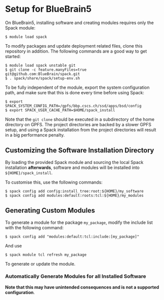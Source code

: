 # Setup for BlueBrain5

On BlueBrain5, installing software and creating modules requires only the
Spack module:

    $ module load spack

To modify packages and update deployment related files,
clone this repository in addition.
The following commands are a good way to get started:

    $ module load spack unstable git
    $ git clone -c feature.manyFiles=true git@github.com:BlueBrain/spack.git
    $ . spack/share/spack/setup-env.sh

To be fully independent of the module, export the system configuration
path, and make sure that this is done every time before using Spack:

    $ export SPACK_SYSTEM_CONFIG_PATH=/gpfs/bbp.cscs.ch/ssd/apps/bsd/config
    $ export SPACK_USER_CACHE_PATH=$HOME/spack_install

Note that the `git clone` should be executed in a subdirectory of the home
directory on GPFS.
The project directories are backed by a slower GPFS setup, and using a
Spack installation from the project directories will result in a big
performance penalty.

## Customizing the Software Installation Directory

By loading the provided Spack module and sourcing the local Spack
installation **afterwards**,
software and modules will be installed into `${HOME}/spack_install`.

To customise this, use the following commands:

    $ spack config add config:install_tree:root:${HOME}/my_software
    $ spack config add modules:default:roots:tcl:${HOME}/my_modules

## Generating Custom Modules

To generate a module for the package `my_package`,
modify the include list with the following command:

    $ spack config add "modules:default:tcl:include:[my_package]"

And use

    $ spack module tcl refresh my_package

To generate or update the module.

### Automatically Generate Modules for all Installed Software

**Note that this may have unintended consequences and is not a supported configuration**.
